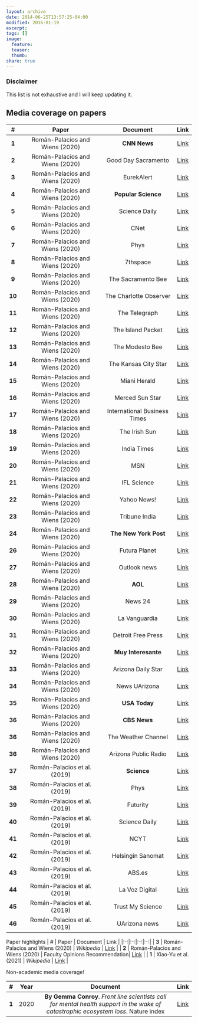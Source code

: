 ```yaml
---
layout: archive
date: 2014-06-25T13:57:25-04:00
modified: 2016-01-19
excerpt:
tags: []
image:
  feature:
  teaser:
  thumb:
share: true
---
```


### Disclaimer
This list is not exhaustive and I will keep updating it.

## Media coverage on papers

| # | Paper | Document | Link |
|:-:|:-:|:-:|:-:|
| **1** | Román-Palacios and Wiens (2020) | **CNN News** | [Link](https://www.cnn.com/2020/02/21/weather/species-extinction-climate-trnd/index.html) |
| **2** | Román-Palacios and Wiens (2020) | Good Day Sacramento | [Link](ct.moreover.com/?a=41453132705&p=1pl&v=1&x=HltYMWNcuxcs8rBEZAw54Q) |
| **3** | Román-Palacios and Wiens (2020) | EurekAlert | [Link](https://www.eurekalert.org/news-releases/850063) |
| **4** | Román-Palacios and Wiens (2020) | **Popular Science** | [Link](https://www.popsci.com/story/environment/species-estimated-lose-to-climate-change/) |
| **5** | Román-Palacios and Wiens (2020) | Science Daily | [Link](https://www.sciencedaily.com/releases/2020/02/200212150146.htm) |
| **6** | Román-Palacios and Wiens (2020) | CNet | [Link](https://www.cnet.com/news/almost-half-our-species-could-be-extinct-in-50-years-due-to-climate-change-researchers-predict/#ftag=CADf328eec) |
| **7** | Román-Palacios and Wiens (2020) | Phys| [Link](https://phys.org/news/2020-02-one-third-animal-species-years.html) |
| **8** | Román-Palacios and Wiens (2020) | 7thspace| [Link](http://7thspace.com/headlines/1100498/study__one_third_of_plant_and_animal_species_could_be_gone_in_50_years.html) |
| **9** | Román-Palacios and Wiens (2020) | The Sacramento Bee| [Link](https://www.sacbee.com/news/nation-world/article240239806.html) |
| **10** | Román-Palacios and Wiens (2020) | The Charlotte Observer| [Link](https://www.charlotteobserver.com/news/nation-world/national/article240239806.html#storylink=rss) |
| **11** | Román-Palacios and Wiens (2020) | The Telegraph| [Link](https://www.macon.com/news/nation-world/national/article240239806.html) |
| **12** | Román-Palacios and Wiens (2020) | The Island Packet | [Link](https://www.islandpacket.com/news/nation-world/national/article240239806.html#storylink=rss) |
| **13** | Román-Palacios and Wiens (2020) | The Modesto Bee | [Link](https://www.modbee.com/news/nation-world/national/article240239806.html) |
| **14** | Román-Palacios and Wiens (2020) | The Kansas City Star | [Link](https://www.kansascity.com/news/nation-world/national/article240239806.html) |
| **15** | Román-Palacios and Wiens (2020) | Miani Herald | [Link](https://www.miamiherald.com/news/nation-world/national/article240239806.html) |
| **16** | Román-Palacios and Wiens (2020) | Merced Sun Star | [Link](https://www.mercedsunstar.com/news/nation-world/national/article240239806.html) |
| **17** | Román-Palacios and Wiens (2020) | International Business Times | [Link](https://www.ibtimes.com/earth-could-lose-one-third-plants-animals-within-50-years-study-says-2921315) |
| **18** | Román-Palacios and Wiens (2020) | The Irish Sun | [Link](https://www.thesun.ie/tech/5094059/earth-could-lose-a-third-of-all-animal-and-plant-species-in-our-lifetimes-scientists-warn/) |
| **19** | Román-Palacios and Wiens (2020) | India Times | [Link](https://www.indiatimespost.com/earth-could-lose-a-third-of-all-animal-and-plant-species-in-our-lifetimes-scientists-warn/) |
| **20** | Román-Palacios and Wiens (2020) | MSN | [Link](https://www.msn.com/en-sg?refurl=%2fen-sg%2fmoney%2fother%2fclimate-change-may-not-claim-as-many-species-as-we-thought%2far-BBZXqZv) |
| **21** | Román-Palacios and Wiens (2020) | IFL Science | [Link](https://www.iflscience.com/plants-and-animals/climate-change-may-force-the-extinction-of-one-in-three-plant-and-animal-species-study-finds/) |
| **22** | Román-Palacios and Wiens (2020) | Yahoo News! | [Link](ct.moreover.com/?a=41374778907&p=1pl&v=1&x=PONMNxVNJv32KxIezWB85Q) |
| **23** | Román-Palacios and Wiens (2020) | Tribune India| [Link](https://www.tribuneindia.com/news/science-technology/warming-may-drive-one-third-of-plant-animal-species-to-extinction-by-2070-41211) |
| **24** | Román-Palacios and Wiens (2020) | **The New York Post** | [Link](https://nypost.com/2020/02/13/earth-could-lose-third-of-all-animal-and-plant-species-in-our-lifetimes-scientists-warn/) |
| **26** | Román-Palacios and Wiens (2020) | Futura Planet | [Link](https://www.futura-sciences.com/planete/actualites/environnement-biodiversite-espece-trois-pourrait-disparaitre-ici-2070-75834/#xtor%3DRSS-8) |
| **27** | Román-Palacios and Wiens (2020) | Outlook news | [Link](https://www.outlookindia.com/newsscroll/onethird-of-animal-and-plant-species-could-be-extinct-by-2070/1734106) |
| **28** | Román-Palacios and Wiens (2020) | **AOL** | [Link](https://www.aol.com/article/news/2020/02/14/last-month-was-the-hottest-january-in-recorded-history/23926028/) |
| **29** | Román-Palacios and Wiens (2020) | News 24 | [Link](https://news24online.com/news/lifestyle/one-third-animal-and-plant-species-could-be-extinct-2070-6192e652/) |
| **30** | Román-Palacios and Wiens (2020) | La Vanguardia | [Link](https://www.lavanguardia.com/natural/20200214/473550257574/extincion-especies-animales-plantas-crisis-climatica-calentamiento-global.html) |
| **31** | Román-Palacios and Wiens (2020) | Detroit Free Press | [Link](https://www.freep.com/story/news/nation/2020/02/14/climate-change-study-plant-animal-extinction/4760646002/) |
| **32** | Román-Palacios and Wiens (2020) | **Muy Interesante** | [Link](ct.moreover.com/?a=41422066786&p=1pl&v=1&x=2RXLRfjlrTbd29uE0pPFBQ) |
| **33** | Román-Palacios and Wiens (2020) | Arizona Daily Star | [Link](https://tucson.com/news/local/arizona-researchers-predict-extinction-explosion-in-bleak-new-study/article_cb9db6d2-dbef-542e-9a76-9de794b59003.html) |
| **34** | Román-Palacios and Wiens (2020) | News UArizona | [Link](https://news.arizona.edu/story/onethird-plant-and-animal-species-could-be-gone-50-years) |
| **35** | Román-Palacios and Wiens (2020) | **USA Today** | [Link](https://www.usatoday.com/story/news/nation/2020/02/14/climate-change-study-plant-animal-extinction/4760646002/) |
| **36** | Román-Palacios and Wiens (2020) | **CBS News** | [Link](https://www.cbsnews.com/news/climate-change-may-eradicate-one-third-of-animal-and-plant-species-in-50-years/) |
| **36** | Román-Palacios and Wiens (2020) | The Weather Channel | [Link](https://weather.com/en-IN/india/news/news/2020-02-14-one-third-of-animal-and-plant-species-could-be-extinct-by-2070) |
| **36** | Román-Palacios and Wiens (2020) | Arizona Public Radio | [Link](https://news.azpm.org/p/news-topical-sci/2020/3/3/167007-ua-researchers-warn-of-time-frame-for-species-extinctions/) |
| **37** | Román-Palacios et al. (2019) | **Science** | [Link](https://www.sciencemag.org/news/2019/08/world-s-first-animal-was-probably-carnivore) |
| **38** | Román-Palacios et al. (2019) | Phys | [Link](https://phys.org/news/2019-08-paleozoic-diet-animals.html) |
| **39** | Román-Palacios et al. (2019) | Futurity | [Link](https://www.futurity.org/omnivores-evolution-of-diet-animals-2140632/) |
| **40** | Román-Palacios et al. (2019) | Science Daily | [Link](https://www.sciencedaily.com/releases/2019/08/190822165028.htm) |
| **41** | Román-Palacios et al. (2019) | NCYT | [Link](https://noticiasdelaciencia.com/art/34051/the-paleozoic-diet-why-animals-eat-what-they-eat) |
| **42** | Román-Palacios et al. (2019) | Helsingin Sanomat | [Link](https://www.hs.fi/tiede/art-2000006226407.html?ref=rss) |
| **43** | Román-Palacios et al. (2019) | ABS.es | [Link](https://www.abc.es/ciencia/abci-inesperada-dieta-primer-animal-mundo-201909040225_noticia.html) |
| **44** | Román-Palacios et al. (2019) | La Voz Digital | [Link](ct.moreover.com/?a=40103610124&p=1pl&v=1&x=fdaoTGr9dUWsWD-dJ7uS_A) |
| **45** | Román-Palacios et al. (2019) | Trust My Science | [Link](https://trustmyscience.com/comment-regimes-alimentaires-ont-evolue-dans-regne-animal/) |
| **46** | Román-Palacios et al. (2019) | UArizona news | [Link](https://news.arizona.edu/story/paleozoic-diet-why-animals-eat-what-they-eat) |



Paper highlights
| # | Paper | Document | Link |
|:-:|:-:|:-:|:-:|
| **3** | Román-Palacios and Wiens (2020) | *Wikipedia* | [Link](https://en.wikipedia.org/?curid=9068275) |
| **2** | Román-Palacios and Wiens (2020) |  Faculty Opinions Recommendation| [Link](https://facultyopinions.com/prime/737354621) |
| **1** | Xiao-Yu et al. (2021) |  *Wikipedia* | [Link](https://en.wikipedia.org/?curid=323655) |


Non-academic media coverage!

| # | Year | Document | Link |
|:-:|:-:|:-:|:-:|
| **1** | 2020 | **By Gemma Conroy**. *Front line scientists call for mental health support in the wake of catastrophic ecosystem loss*. Nature index | [Link](https://www.natureindex.com/news-blog/more-help-needed-for-scientists-on-the-front-line-of-ecosystem-loss) |
